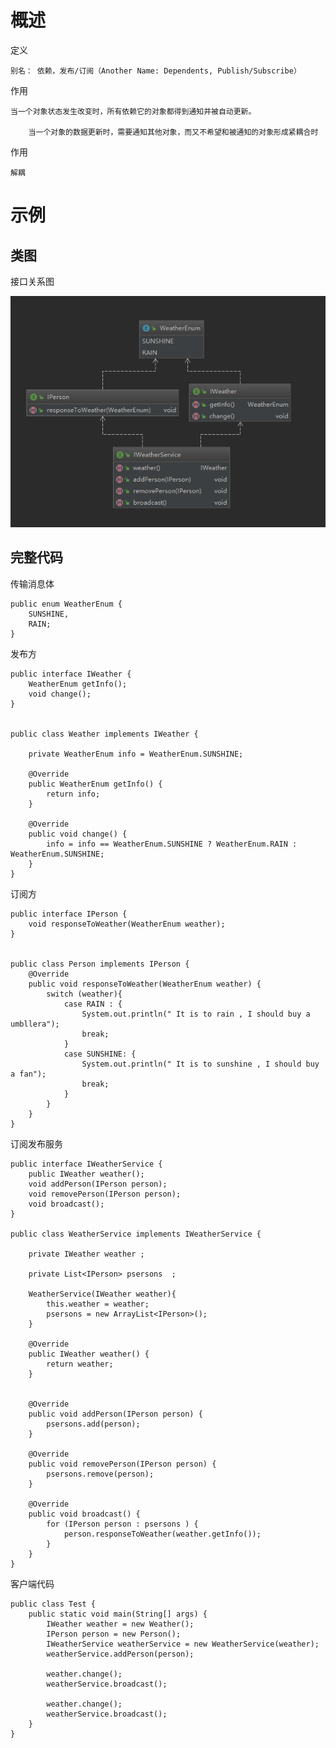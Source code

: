 


# 概述

定义

    别名： 依赖，发布/订阅（Another Name: Dependents, Publish/Subscribe）

作用

    当一个对象状态发生改变时，所有依赖它的对象都得到通知并被自动更新。

        当一个对象的数据更新时，需要通知其他对象，而又不希望和被通知的对象形成紧耦合时

作用

    解耦
    
    
    
# 示例    

## 类图  

接口关系图

![](https://github.com/RodJohn/DesignPattern/blob/master/image/observer.png)


## 完整代码 

传输消息体

    public enum WeatherEnum {
        SUNSHINE,
        RAIN;
    }

发布方

    public interface IWeather {
        WeatherEnum getInfo();
        void change();
    }


    public class Weather implements IWeather {

        private WeatherEnum info = WeatherEnum.SUNSHINE;

        @Override
        public WeatherEnum getInfo() {
            return info;
        }

        @Override
        public void change() {
            info = info == WeatherEnum.SUNSHINE ? WeatherEnum.RAIN : WeatherEnum.SUNSHINE;
        }
    }

订阅方

    public interface IPerson {
        void responseToWeather(WeatherEnum weather);
    }


    public class Person implements IPerson {
        @Override
        public void responseToWeather(WeatherEnum weather) {
            switch (weather){
                case RAIN : {
                    System.out.println(" It is to rain , I should buy a umbllera");
                    break;
                }
                case SUNSHINE: {
                    System.out.println(" It is to sunshine , I should buy a fan");
                    break;
                }
            }
        }
    }


订阅发布服务

    public interface IWeatherService {
        public IWeather weather();
        void addPerson(IPerson person);
        void removePerson(IPerson person);
        void broadcast();
    }

    public class WeatherService implements IWeatherService {

        private IWeather weather ;

        private List<IPerson> psersons  ;

        WeatherService(IWeather weather){
            this.weather = weather;
            psersons = new ArrayList<IPerson>();
        }
        
        @Override
        public IWeather weather() {
            return weather;
        }


        @Override
        public void addPerson(IPerson person) {
            psersons.add(person);
        }

        @Override
        public void removePerson(IPerson person) {
            psersons.remove(person);
        }

        @Override
        public void broadcast() {
            for (IPerson person : psersons ) {
                person.responseToWeather(weather.getInfo());
            }
        }
    }


客户端代码

    public class Test {
        public static void main(String[] args) {
            IWeather weather = new Weather();
            IPerson person = new Person();
            IWeatherService weatherService = new WeatherService(weather);
            weatherService.addPerson(person);

            weather.change();
            weatherService.broadcast();

            weather.change();
            weatherService.broadcast();
        }
    }




